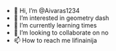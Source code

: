 - 👋 Hi, I’m @Aivaras1234
- 👀 I’m interested in geometry dash
- 🌱 I’m currently learning times
- 💞️ I’m looking to collaborate on no
- 📫 How to reach me lifinainija

<!---
Aivaras1234/Aivaras1234 is a ✨ special ✨ repository because its `README.md` (this file) appears on your GitHub profile.
You can click the Preview link to take a look at your changes.
--->
